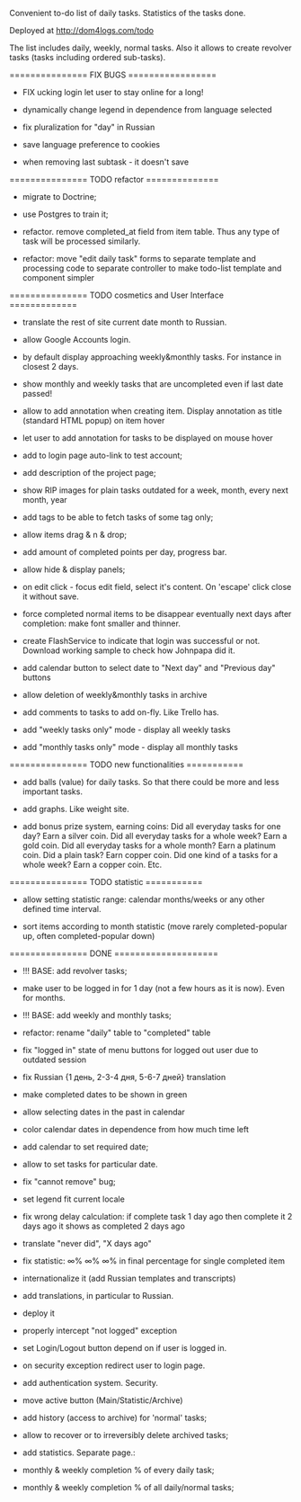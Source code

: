Convenient to-do list of daily tasks.
Statistics of the tasks done.

Deployed at http://dom4logs.com/todo

The list includes daily, weekly, normal tasks.
Also it allows to create revolver tasks (tasks including ordered sub-tasks).

=============== FIX BUGS =================

- FIX ucking login let user to stay online for a long!

- dynamically change legend in dependence from language selected

- fix pluralization for "day" in Russian

- save language preference to cookies

- when removing last subtask - it doesn't save

=============== TODO refactor ==============

- migrate to Doctrine;

- use Postgres to train it;

- refactor. remove completed_at field from item table.
Thus any type of task will be processed similarly.

- refactor: move "edit daily task" forms to separate template and processing code to separate controller
to make todo-list template and component simpler

=============== TODO cosmetics and User Interface =============

- translate the rest of site current date month to Russian.

- allow Google Accounts login.

- by default display approaching weekly&monthly tasks. For instance in closest 2 days.

- show monthly and weekly tasks that are uncompleted even if last date passed!

- allow to add annotation when creating item. Display annotation as title (standard HTML popup) on item hover

- let user to add annotation for tasks to be displayed on mouse hover

- add to login page auto-link to test account;

- add description of the project page;

- show RIP images for plain tasks outdated for a week, month, every next month, year

- add tags to be able to fetch tasks of some tag only;

- allow items drag & n & drop;

- add amount of completed points per day, progress bar.

- allow hide & display panels;

- on edit click - focus edit field, select it's content. On 'escape' click close it without save.

- force completed normal items to be disappear eventually next days after completion:
make font smaller and thinner.

- create FlashService to indicate that login was successful or not. 
Download working sample to check how Johnpapa did it.

- add calendar button to select date to "Next day" and "Previous day" buttons

- allow deletion of weekly&monthly tasks in archive
- add comments to tasks to add on-fly. Like Trello has.

- add "weekly tasks only" mode - display all weekly tasks

- add "monthly tasks only" mode - display all monthly tasks

=============== TODO new functionalities ===========

- add balls (value) for daily tasks. So that there could be more and less important tasks.

- add graphs. Like weight site.

- add bonus prize system, earning coins:
Did all everyday tasks for one day? Earn a silver coin.
Did all everyday tasks for a whole week? Earn a gold coin.
Did all everyday tasks for a whole month? Earn a platinum coin.
Did a plain task? Earn copper coin.
Did one kind of a tasks for a whole week? Earn a copper coin.
Etc.

=============== TODO statistic ===========

- allow setting statistic range: calendar months/weeks or any other defined time interval.

- sort items according to month statistic (move rarely completed-popular up, often completed-popular down)


=============== DONE ====================


- !!! BASE: add revolver tasks;

- make user to be logged in for 1 day (not a few hours as it is now). Even for months.

- !!! BASE: add weekly and monthly tasks;

- refactor: rename "daily" table to "completed" table

- fix "logged in" state of menu buttons for logged out user due to outdated session

- fix Russian {1 день, 2-3-4 дня, 5-6-7 дней} translation
- make completed dates to be shown in green
- allow selecting dates in the past in calendar

- color calendar dates in dependence from how much time left

- add calendar to set required date;

- allow to set tasks for particular date.

- fix "cannot remove" bug;

- set legend fit current locale

- fix wrong delay calculation: if complete task 1 day ago then complete it 2 days ago it shows as completed 2 days ago

- translate "never did", "X days ago"

- fix statistic:  ∞% ∞% ∞%  in final percentage for single completed item

- internationalize it (add Russian templates and transcripts)
- add translations, in particular to Russian.
- deploy it
- properly intercept "not logged" exception
- set Login/Logout button depend on if user is logged in.
- on security exception redirect user to login page.

- add authentication system. Security.
- move active button (Main/Statistic/Archive)
- add history (access to archive) for 'normal' tasks;
- allow to recover or to irreversibly delete archived tasks;

- add statistics. Separate page.:
- monthly & weekly completion % of every daily task;
- monthly & weekly completion % of all daily/normal tasks;
